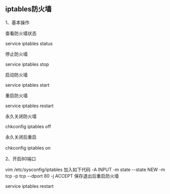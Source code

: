 ## iptables防火墙
1、基本操作

 查看防火墙状态

service iptables status  

 停止防火墙

service iptables stop  

 启动防火墙

service iptables start  

 重启防火墙

service iptables restart  

 永久关闭防火墙

chkconfig iptables off  

 永久关闭后重启

chkconfig iptables on　　

2、开启80端口

 vim /etc/sysconfig/iptables
 加入如下代码
-A INPUT -m state --state NEW -m tcp -p tcp --dport 80 -j ACCEPT
保存退出后重启防火墙

service iptables restart
